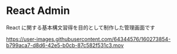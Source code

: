 # React Admin

React に関する基本構文習得を目的として制作した管理画面です

https://user-images.githubusercontent.com/64344576/160273854-b799aca7-d8d6-42e5-b0cb-87c582f531c3.mov

